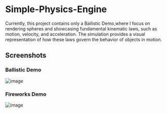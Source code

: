# Simple-Physics-Engine

Currently, this project contains only a Ballistic Demo,where I focus on rendering spheres and showcasing fundamental kinematic laws, such as motion, velocity, and acceleration. 
The simulation provides a visual representation of how these laws govern the behavior of objects in motion.

## Screenshots
### Ballistic Demo
![image](https://github.com/jeanedit/Simple-Physics-Engine/assets/35922956/516ab3a8-b529-4ea0-a646-12786e4c8a20)

### Fireworks Demo
![image](https://github.com/jeanedit/Simple-Physics-Engine/assets/35922956/69c58542-407d-414e-908c-298385fe748e)

